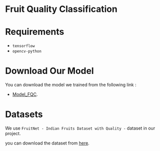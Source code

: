 # Fruit Quality Classification

# Requirements
- `tensorflow`
- `opencv-python`

# Download Our Model

You can download the model we trained from the following link :
- [Model_FQC](https://drive.google.com/file/d/1lToh1rmxE5hSw4-IpT9UpTGvHgcY2DSL/view?usp=share_link).

# Datasets

We use `FruitNet - Indian Fruits Dataset with Quality -` dataset in our project.

you can download the dataset from [here](https://www.kaggle.com/datasets/shashwatwork/fruitnet-indian-fruits-dataset-with-quality).
